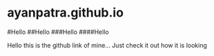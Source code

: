 # ayanpatra.github.io
#Hello
##Hello
###Hello
####Hello

Hello this is the github link of mine... Just check it out how it  is looking



